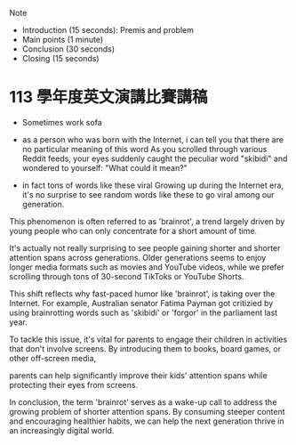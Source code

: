 > [!NOTE]
> * Introduction (15 seconds): Premis and problem
> * Main points (1 minute)
> * Conclusion (30 seconds)
> * Closing (15 seconds)

# 113 學年度英文演講比賽講稿

* Sometimes work sofa
* as a person who was born with the Internet, i can tell you that there are no particular meaning of
  this word
As you scrolled through various Reddit feeds, your eyes suddenly caught the peculiar word "skibidi" and wondered to yourself: "What could it mean?"

* in fact tons of words like these viral
Growing up during the Internet era, it's no surprise to see random words like these to go viral among our generation.


This phenomenon is often referred to as 'brainrot', a trend largely driven by young people who can only concentrate for a short amount of time.

It's actually not really surprising to see people gaining shorter and shorter attention spans across generations. Older generations seems to enjoy longer media formats such as movies and YouTube videos, while we prefer scrolling through tons of 30-second TikToks or YouTube Shorts.

This shift reflects why fast-paced humor like 'brainrot', is taking over the Internet. For example, Australian senator Fatima Payman got critizied by using brainrotting words such as 'skibidi' or 'forgor' in the parliament last year.

To tackle this issue, it's vital for parents to engage their children in activities that don't involve screens. By introducing them to books, board games, or other off-screen media,

parents can help significantly improve their kids' attention spans while protecting their eyes from screens.

In conclusion, the term 'brainrot' serves as a wake-up call to address the growing problem of shorter attention spans. By consuming steeper content and encouraging healthier habits, we can help the next generation thrive in an increasingly digital world.
